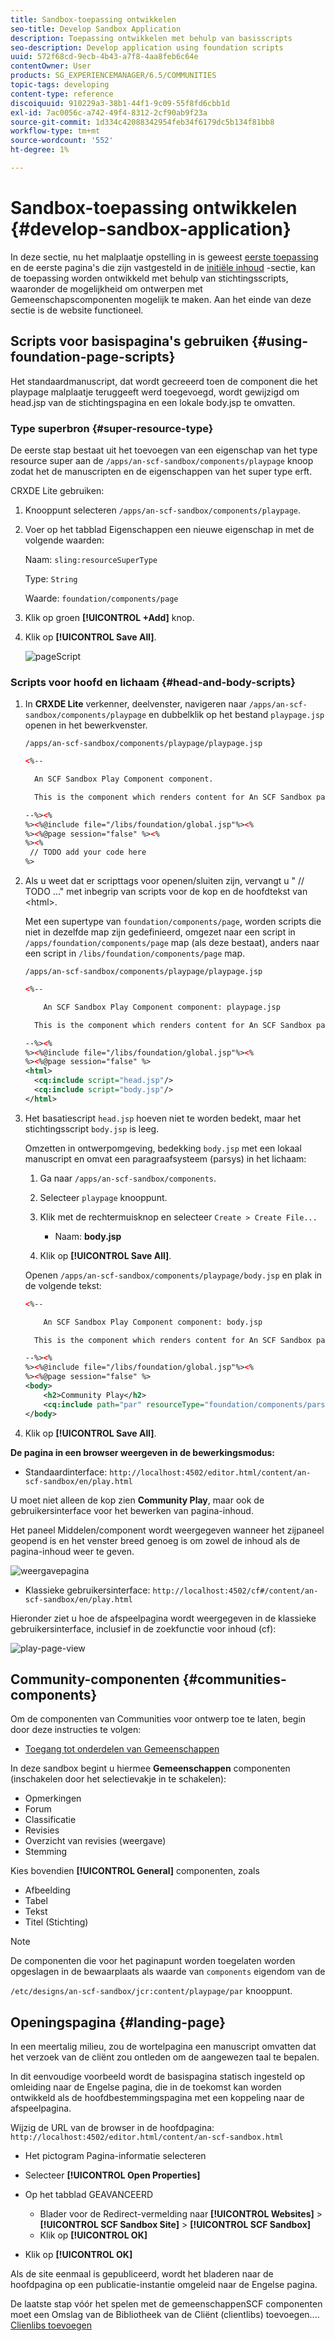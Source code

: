 ```yaml
---
title: Sandbox-toepassing ontwikkelen
seo-title: Develop Sandbox Application
description: Toepassing ontwikkelen met behulp van basisscripts
seo-description: Develop application using foundation scripts
uuid: 572f68cd-9ecb-4b43-a7f8-4aa8feb6c64e
contentOwner: User
products: SG_EXPERIENCEMANAGER/6.5/COMMUNITIES
topic-tags: developing
content-type: reference
discoiquuid: 910229a3-38b1-44f1-9c09-55f8fd6cbb1d
exl-id: 7ac0056c-a742-49f4-8312-2cf90ab9f23a
source-git-commit: 1d334c42088342954feb34f6179dc5b134f81bb8
workflow-type: tm+mt
source-wordcount: '552'
ht-degree: 1%

---
```


# Sandbox-toepassing ontwikkelen  {#develop-sandbox-application}

In deze sectie, nu het malplaatje opstelling in is geweest [eerste toepassing](initial-app.md) en de eerste pagina&#39;s die zijn vastgesteld in de [initiële inhoud](initial-content.md) -sectie, kan de toepassing worden ontwikkeld met behulp van stichtingsscripts, waaronder de mogelijkheid om ontwerpen met Gemeenschapscomponenten mogelijk te maken. Aan het einde van deze sectie is de website functioneel.

## Scripts voor basispagina&#39;s gebruiken {#using-foundation-page-scripts}

Het standaardmanuscript, dat wordt gecreeerd toen de component die het playpage malplaatje teruggeeft werd toegevoegd, wordt gewijzigd om head.jsp van de stichtingspagina en een lokale body.jsp te omvatten.

### Type superbron {#super-resource-type}

De eerste stap bestaat uit het toevoegen van een eigenschap van het type resource super aan de `/apps/an-scf-sandbox/components/playpage` knoop zodat het de manuscripten en de eigenschappen van het super type erft.

CRXDE Lite gebruiken:

1. Knooppunt selecteren `/apps/an-scf-sandbox/components/playpage`.
1. Voer op het tabblad Eigenschappen een nieuwe eigenschap in met de volgende waarden:

   Naam: `sling:resourceSuperType`

   Type: `String`

   Waarde: `foundation/components/page`

1. Klik op groen **[!UICONTROL +Add]** knop.
1. Klik op **[!UICONTROL Save All]**.

   ![pageScript](assets/page-script.png)

### Scripts voor hoofd en lichaam {#head-and-body-scripts}

1. In **CRXDE Lite** verkenner, deelvenster, navigeren naar `/apps/an-scf-sandbox/components/playpage` en dubbelklik op het bestand `playpage.jsp` openen in het bewerkvenster.

   `/apps/an-scf-sandbox/components/playpage/playpage.jsp`

   ```xml
   <%--
   
     An SCF Sandbox Play Component component.
   
     This is the component which renders content for An SCF Sandbox page.
   
   --%><%
   %><%@include file="/libs/foundation/global.jsp"%><%
   %><%@page session="false" %><%
   %><%
    // TODO add your code here
   %>
   ```

1. Als u weet dat er scripttags voor openen/sluiten zijn, vervangt u &quot; // TODO ...&quot; met inbegrip van scripts voor de kop en de hoofdtekst van &lt;html>.

   Met een supertype van `foundation/components/page`, worden scripts die niet in dezelfde map zijn gedefinieerd, omgezet naar een script in `/apps/foundation/components/page` map (als deze bestaat), anders naar een script in `/libs/foundation/components/page` map.

   `/apps/an-scf-sandbox/components/playpage/playpage.jsp`

   ```xml
   <%--
   
       An SCF Sandbox Play Component component: playpage.jsp
   
     This is the component which renders content for An SCF Sandbox page.
   
   --%><%
   %><%@include file="/libs/foundation/global.jsp"%><%
   %><%@page session="false" %>
   <html>
     <cq:include script="head.jsp"/>
     <cq:include script="body.jsp"/>
   </html>
   ```

1. Het basatiescript `head.jsp` hoeven niet te worden bedekt, maar het stichtingsscript `body.jsp` is leeg.

   Omzetten in ontwerpomgeving, bedekking `body.jsp` met een lokaal manuscript en omvat een paragraafsysteem (parsys) in het lichaam:

   1. Ga naar `/apps/an-scf-sandbox/components`.
   1. Selecteer `playpage` knooppunt.
   1. Klik met de rechtermuisknop en selecteer `Create > Create File...`

      * Naam: **body.jsp**
   1. Klik op **[!UICONTROL Save All]**.

   Openen `/apps/an-scf-sandbox/components/playpage/body.jsp` en plak in de volgende tekst:

   ```xml
   <%--
   
       An SCF Sandbox Play Component component: body.jsp
   
     This is the component which renders content for An SCF Sandbox page.
   
   --%><%
   %><%@include file="/libs/foundation/global.jsp"%><%
   %><%@page session="false" %>
   <body>
       <h2>Community Play</h2>
       <cq:include path="par" resourceType="foundation/components/parsys" />
   </body>
   ```

1. Klik op **[!UICONTROL Save All]**.

**De pagina in een browser weergeven in de bewerkingsmodus:**

* Standaardinterface: `http://localhost:4502/editor.html/content/an-scf-sandbox/en/play.html`

U moet niet alleen de kop zien **Community Play**, maar ook de gebruikersinterface voor het bewerken van pagina-inhoud.

Het paneel Middelen/component wordt weergegeven wanneer het zijpaneel geopend is en het venster breed genoeg is om zowel de inhoud als de pagina-inhoud weer te geven.

![weergavepagina](assets/view-page.png)

* Klassieke gebruikersinterface: `http://localhost:4502/cf#/content/an-scf-sandbox/en/play.html`

Hieronder ziet u hoe de afspeelpagina wordt weergegeven in de klassieke gebruikersinterface, inclusief in de zoekfunctie voor inhoud (cf):

![play-page-view](assets/play-page-view.png)

## Community-componenten {#communities-components}

Om de componenten van Communities voor ontwerp toe te laten, begin door deze instructies te volgen:

* [Toegang tot onderdelen van Gemeenschappen](basics.md#accessing-communities-components)

In deze sandbox begint u hiermee **Gemeenschappen** componenten (inschakelen door het selectievakje in te schakelen):

* Opmerkingen
* Forum
* Classificatie
* Revisies
* Overzicht van revisies (weergave)
* Stemming

Kies bovendien **[!UICONTROL General]** componenten, zoals

* Afbeelding
* Tabel
* Tekst
* Titel (Stichting)

>[!NOTE]
>
>De componenten die voor het paginapunt worden toegelaten worden opgeslagen in de bewaarplaats als waarde van `components` eigendom van de
>
>`/etc/designs/an-scf-sandbox/jcr:content/playpage/par` knooppunt.

## Openingspagina {#landing-page}

In een meertalig milieu, zou de wortelpagina een manuscript omvatten dat het verzoek van de cliënt zou ontleden om de aangewezen taal te bepalen.

In dit eenvoudige voorbeeld wordt de basispagina statisch ingesteld op omleiding naar de Engelse pagina, die in de toekomst kan worden ontwikkeld als de hoofdbestemmingspagina met een koppeling naar de afspeelpagina.

Wijzig de URL van de browser in de hoofdpagina: `http://localhost:4502/editor.html/content/an-scf-sandbox.html`

* Het pictogram Pagina-informatie selecteren
* Selecteer **[!UICONTROL Open Properties]**
* Op het tabblad GEAVANCEERD

   * Blader voor de Redirect-vermelding naar **[!UICONTROL Websites]** > **[!UICONTROL SCF Sandbox Site]** > **[!UICONTROL SCF Sandbox]**
   * Klik op **[!UICONTROL OK]**

* Klik op **[!UICONTROL OK]**

Als de site eenmaal is gepubliceerd, wordt het bladeren naar de hoofdpagina op een publicatie-instantie omgeleid naar de Engelse pagina.

De laatste stap vóór het spelen met de gemeenschappenSCF componenten moet een Omslag van de Bibliotheek van de Cliënt (clientlibs) toevoegen.... [Clienlibs toevoegen](add-clientlibs.md)
